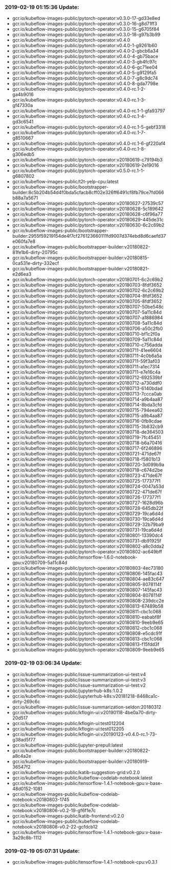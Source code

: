 ### 2019-02-19 01:15:36 Update:

- gcr.io/kubeflow-images-public/pytorch-operator:v0.3.0-17-gd33e8ed
- gcr.io/kubeflow-images-public/pytorch-operator:v0.3.0-16-g8d71ff3
- gcr.io/kubeflow-images-public/pytorch-operator:v0.3.0-15-g6705f84
- gcr.io/kubeflow-images-public/pytorch-operator:v0.3.0-18-g97b3b99
- gcr.io/kubeflow-images-public/pytorch-operator:v0.4.0
- gcr.io/kubeflow-images-public/pytorch-operator:v0.4.0-1-g9261b60
- gcr.io/kubeflow-images-public/pytorch-operator:v0.4.0-2-gbcb6a34
- gcr.io/kubeflow-images-public/pytorch-operator:v0.4.0-4-gb75bace
- gcr.io/kubeflow-images-public/pytorch-operator:v0.4.0-3-gb4fc97c
- gcr.io/kubeflow-images-public/pytorch-operator:v0.4.0-6-gc71ee04
- gcr.io/kubeflow-images-public/pytorch-operator:v0.4.0-5-g9129fa5
- gcr.io/kubeflow-images-public/pytorch-operator:v0.4.0-7-g8c9dc74
- gcr.io/kubeflow-images-public/pytorch-operator:v0.4.0-8-gda7798e
- gcr.io/kubeflow-images-public/pytorch-operator:v0.4.0-rc.1-2-ga4b9016
- gcr.io/kubeflow-images-public/pytorch-operator:v0.4.0-rc.1-3-gf47330a
- gcr.io/kubeflow-images-public/pytorch-operator:v0.4.0-rc.1-1-gfa93797
- gcr.io/kubeflow-images-public/pytorch-operator:v0.4.0-rc.1-4-gd3c6541
- gcr.io/kubeflow-images-public/pytorch-operator:v0.4.0-rc.1-5-gebf3318
- gcr.io/kubeflow-images-public/pytorch-operator:v0.4.0-rc.1-7-g8510667
- gcr.io/kubeflow-images-public/pytorch-operator:v0.4.0-rc.1-6-gf220af4
- gcr.io/kubeflow-images-public/pytorch-operator:v0.4.0-rc.1-8-g306edb5
- gcr.io/kubeflow-images-public/pytorch-operator:v20180619-c79194b3
- gcr.io/kubeflow-images-public/pytorch-operator:v20180619-2e19016
- gcr.io/kubeflow-images-public/pytorch-operator:v0.5.0-rc.1-1-g6807802
- gcr.io/kubeflow-images-public/t2t-yelp-cpu:latest
- gcr.io/kubeflow-images-public/bootstrapper-builder:8c5b204b54d4f0bda5cfacb8cff02e326ff6491cf8fb79ce7fd066b88a7a5671
- gcr.io/kubeflow-images-public/pytorch-operator:v20180627-27539c57
- gcr.io/kubeflow-images-public/pytorch-operator:v20180628-5c189642
- gcr.io/kubeflow-images-public/pytorch-operator:v20180628-c6f96a77
- gcr.io/kubeflow-images-public/pytorch-operator:v20180629-445de31c
- gcr.io/kubeflow-images-public/pytorch-operator:v20180630-6c2c69b2
- gcr.io/kubeflow-images-public/bootstrapper-builder:2955f59219154de4f7cf276123660111fd9007d374ebd8d6caefd37e060fa7e8
- gcr.io/kubeflow-images-public/bootstrapper-builder:v20180822-81fe1b6-dirty-20795c
- gcr.io/kubeflow-images-public/bootstrapper-builder:v20180815-0ca531e-dirty-332ecf
- gcr.io/kubeflow-images-public/bootstrapper-builder:v20180821-e2d6ea3
- gcr.io/kubeflow-images-public/pytorch-operator:v20180701-6c2c69b2
- gcr.io/kubeflow-images-public/pytorch-operator:v20180703-8fdf3652
- gcr.io/kubeflow-images-public/pytorch-operator:v20180702-6c2c69b2
- gcr.io/kubeflow-images-public/pytorch-operator:v20180704-8fdf3652
- gcr.io/kubeflow-images-public/pytorch-operator:v20180705-8fdf3652
- gcr.io/kubeflow-images-public/pytorch-operator:v20180707-50be548c
- gcr.io/kubeflow-images-public/pytorch-operator:v20180707-5a11c84d
- gcr.io/kubeflow-images-public/pytorch-operator:v20180707-a1886984
- gcr.io/kubeflow-images-public/pytorch-operator:v20180708-5a11c84d
- gcr.io/kubeflow-images-public/pytorch-operator:v20180706-a50c2fb0
- gcr.io/kubeflow-images-public/pytorch-operator:v20180710-bf1c2f0a
- gcr.io/kubeflow-images-public/pytorch-operator:v20180709-5a11c84d
- gcr.io/kubeflow-images-public/pytorch-operator:v20180710-c756adda
- gcr.io/kubeflow-images-public/pytorch-operator:v20180711-41ee6604
- gcr.io/kubeflow-images-public/pytorch-operator:v20180711-4c0b6a5a
- gcr.io/kubeflow-images-public/pytorch-operator:v20180711-59f3af03
- gcr.io/kubeflow-images-public/pytorch-operator:v20180711-a1ec7314
- gcr.io/kubeflow-images-public/pytorch-operator:v20180711-e7e16c4a
- gcr.io/kubeflow-images-public/pytorch-operator:v20180712-692539bf
- gcr.io/kubeflow-images-public/pytorch-operator:v20180712-a730ddf0
- gcr.io/kubeflow-images-public/pytorch-operator:v20180713-6140bdad
- gcr.io/kubeflow-images-public/pytorch-operator:v20180713-7ccca0ab
- gcr.io/kubeflow-images-public/pytorch-operator:v20180714-a9b4aa87
- gcr.io/kubeflow-images-public/pytorch-operator:v20180714-8bda3cfd
- gcr.io/kubeflow-images-public/pytorch-operator:v20180715-794eea62
- gcr.io/kubeflow-images-public/pytorch-operator:v20180715-a9b4aa87
- gcr.io/kubeflow-images-public/pytorch-operator:v20180716-0fb9cdae
- gcr.io/kubeflow-images-public/pytorch-operator:v20180715-3b832cb9
- gcr.io/kubeflow-images-public/pytorch-operator:v20180718-de364503
- gcr.io/kubeflow-images-public/pytorch-operator:v20180719-7fc45451
- gcr.io/kubeflow-images-public/pytorch-operator:v20180718-b6a70416
- gcr.io/kubeflow-images-public/pytorch-operator:v20180717-6f246896
- gcr.io/kubeflow-images-public/pytorch-operator:v20180721-471de67f
- gcr.io/kubeflow-images-public/pytorch-operator:v20180718-f5801b13
- gcr.io/kubeflow-images-public/pytorch-operator:v20180720-3d099b9a
- gcr.io/kubeflow-images-public/pytorch-operator:v20180718-c674d2be
- gcr.io/kubeflow-images-public/pytorch-operator:v20180723-471de67f
- gcr.io/kubeflow-images-public/pytorch-operator:v20180725-177377f1
- gcr.io/kubeflow-images-public/pytorch-operator:v20180724-0047a53d
- gcr.io/kubeflow-images-public/pytorch-operator:v20180722-471de67f
- gcr.io/kubeflow-images-public/pytorch-operator:v20180726-177377f1
- gcr.io/kubeflow-images-public/pytorch-operator:v20180727-1628d96b
- gcr.io/kubeflow-images-public/pytorch-operator:v20180728-645db22f
- gcr.io/kubeflow-images-public/pytorch-operator:v20180729-19ca6d4d
- gcr.io/kubeflow-images-public/pytorch-operator:v20180730-19ca6d4d
- gcr.io/kubeflow-images-public/pytorch-operator:v20180729-32b79ba9
- gcr.io/kubeflow-images-public/pytorch-operator:v20180731-19ca6d4d
- gcr.io/kubeflow-images-public/pytorch-operator:v20180801-13390dc4
- gcr.io/kubeflow-images-public/pytorch-operator:v20180731-db91925f
- gcr.io/kubeflow-images-public/pytorch-operator:v20180802-a8c0dda2
- gcr.io/kubeflow-images-public/pytorch-operator:v20180802-ac649bff
- gcr.io/kubeflow-images-public/tensorflow-1.6.0-notebook-gpu:v20180709-5a11c84d
- gcr.io/kubeflow-images-public/pytorch-operator:v20180803-4ec73180
- gcr.io/kubeflow-images-public/pytorch-operator:v20180806-145fac43
- gcr.io/kubeflow-images-public/pytorch-operator:v20180804-ae83c647
- gcr.io/kubeflow-images-public/pytorch-operator:v20180805-8078114f
- gcr.io/kubeflow-images-public/pytorch-operator:v20180807-145fac43
- gcr.io/kubeflow-images-public/pytorch-operator:v20180804-8078114f
- gcr.io/kubeflow-images-public/pytorch-operator:v20180808-239dcc2e
- gcr.io/kubeflow-images-public/pytorch-operator:v20180813-67489b58
- gcr.io/kubeflow-images-public/pytorch-operator:v20180811-cbc1c068
- gcr.io/kubeflow-images-public/pytorch-operator:v20180810-eababf8f
- gcr.io/kubeflow-images-public/pytorch-operator:v20180810-9eeb9e65
- gcr.io/kubeflow-images-public/pytorch-operator:v20180812-cbc1c068
- gcr.io/kubeflow-images-public/pytorch-operator:v20180808-e5cdc91f
- gcr.io/kubeflow-images-public/pytorch-operator:v20180813-cbc1c068
- gcr.io/kubeflow-images-public/pytorch-operator:v20180813-f15fdd3f
- gcr.io/kubeflow-images-public/pytorch-operator:v20180809-9eeb9e65
### 2019-02-19 03:06:34 Update:

- gcr.io/kubeflow-images-public/issue-summarization-ui-test:v4
- gcr.io/kubeflow-images-public/issue-summarization-ui-test:v3
- gcr.io/kubeflow-images-public/issue-summarization-ui-test:v2
- gcr.io/kubeflow-images-public/jupyterhub-k8s:1.0.2
- gcr.io/kubeflow-images-public/jupyterhub-k8s:v20181218-8468ca1c-dirty-269c6c
- gcr.io/kubeflow-images-public/issue-summarization-seldon:20180312
- gcr.io/kubeflow-images-public/kflogin-ui:v20190118-4be0a70-dirty-20d517
- gcr.io/kubeflow-images-public/kflogin-ui:test012204
- gcr.io/kubeflow-images-public/kflogin-ui:test012205
- gcr.io/kubeflow-images-public/kflogin-ui:v20190123-v0.4.0-rc.1-73-g38ad5f77
- gcr.io/kubeflow-images-public/jupyter-prepull:latest
- gcr.io/kubeflow-images-public/bootstrapper-builder:v20180822-a8c4a2e
- gcr.io/kubeflow-images-public/bootstrapper-builder:v20180919-36547f2
- gcr.io/kubeflow-images-public/katib-suggestion-grid:v0.2.0
- gcr.io/kubeflow-images-public/kubeflow-codelab-notebook:latest
- gcr.io/kubeflow-images-public/tensorflow-1.4.1-notebook-gpu:v-base-48d0152-1081
- gcr.io/kubeflow-images-public/kubeflow-codelab-notebook:v20180803-1745
- gcr.io/kubeflow-images-public/kubeflow-codelab-notebook:v20180806-v0.2-19-gf6f1e7c
- gcr.io/kubeflow-images-public/katib-frontend:v0.2.0
- gcr.io/kubeflow-images-public/kubeflow-codelab-notebook:v20180808-v0.2-22-gcfdcb12
- gcr.io/kubeflow-images-public/tensorflow-1.4.1-notebook-gpu:v-base-3a29c8b-1112
### 2019-02-19 05:07:31 Update:

- gcr.io/kubeflow-images-public/tensorflow-1.4.1-notebook-cpu:v0.3.1
